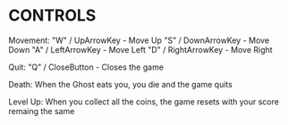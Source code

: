 CONTROLS
========

Movement:
	"W" / UpArrowKey - Move Up
	"S" / DownArrowKey - Move Down
	"A" / LeftArrowKey - Move Left
	"D" / RightArrowKey - Move Right

Quit:
	"Q" / CloseButton - Closes the game

Death:
	When the Ghost eats you, you die and the game quits

Level Up:
	When you collect all the coins, the game resets with your score remaing the same
